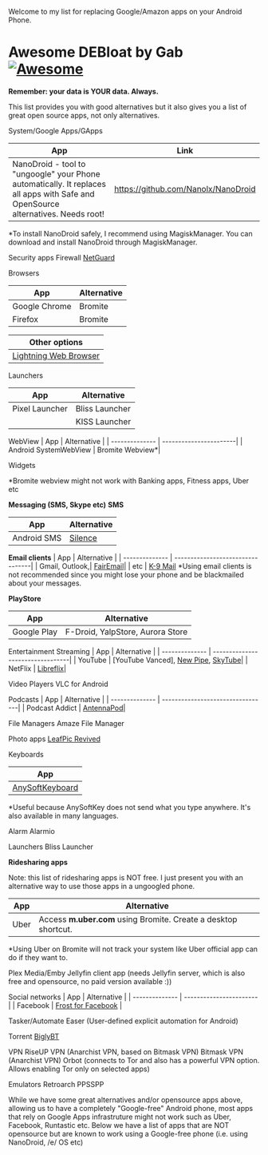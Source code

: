   Welcome to my list for replacing Google/Amazon apps on your Android Phone.
  
  # Awesome DEBloat by Gab [![Awesome](https://cdn.rawgit.com/sindresorhus/awesome/d7305f38d29fed78fa85652e3a63e154dd8e8829/media/badge.svg)](https://github.com/gabriellluz/awesome_debloat_android)
  
  **Remember: your data is YOUR data. Always.**
  
  This list provides you with good alternatives but it also gives you a list of great open source apps, not only alternatives.
  
  System/Google Apps/GApps
  
  |App |    Link                    |
  |----|----------------------------|
  |NanoDroid - tool to "ungoogle" your Phone automatically. It replaces all apps with Safe and OpenSource alternatives. Needs root!|https://github.com/Nanolx/NanoDroid|
  *To install NanoDroid safely, I recommend using MagiskManager. You can download and install NanoDroid through MagiskManager.
  
Security apps
Firewall
[NetGuard](https://f-droid.org/en/packages/eu.faircode.netguard/)

Browsers

  | App           | Alternative   |
  | ------------- | ------------- |
  | Google Chrome | Bromite       |
  | Firefox       | Bromite       |
  
  |Other options                  |
  |-------------------------------|
  |[Lightning Web Browser](https://f-droid.org/pt_BR/packages/acr.browser.lightning)          |
  
Launchers

  | App            | Alternative          |
  | -------------- | ---------------------|
  | Pixel Launcher | Bliss Launcher       |
  |                | KISS Launcher        |
  
WebView
  | App            | Alternative            |
  | -------------- | -----------------------|
  | Android SystemWebView | Bromite Webview*|
  
Widgets

 
 *Bromite webview might not work with Banking apps, Fitness apps, Uber etc
 
**Messaging (SMS, Skype etc)**
**SMS**

  | App                   | Alternative     |
  | --------------------- | ----------------|
  | Android SMS           | [Silence](https://f-droid.org/en/packages/org.smssecure.smssecure)         |
  
**Email clients**
  | App            | Alternative                      |
  | -------------- | ---------------------------------|
  | Gmail, Outlook,| [FairEmail](https://f-droid.org/en/packages/eu.faircode.email/)|
  | etc            | [K-9 Mail](https://f-droid.org/pt_BR/packages/com.fsck.k9)
  *Using email clients is not recommended since you might lose your phone and be blackmailed about your messages.
  
**PlayStore**
  
  | App            | Alternative                      |
  | -------------- | ---------------------------------|
  | Google Play    | F-Droid, YalpStore, Aurora Store |
  
Entertainment
Streaming
  | App            | Alternative                      |
  | -------------- | ---------------------------------|
  | YouTube        | [YouTube Vanced], [New Pipe](https://f-droid.org/en/packages/org.schabi.newpipe), [SkyTube](https://f-droid.org/en/packages/free.rm.skytube.oss)|
  | NetFlix        | [Libreflix](https://f-droid.org/en/packages/org.libreflix.app/)|
  
Video Players
VLC for Android
  
Podcasts
  | App            | Alternative                      |
  | -------------- | ---------------------------------|
  | Podcast Addict | [AntennaPod](https://f-droid.org/pt_BR/packages/de.danoeh.antennapod)|
  
File Managers
Amaze File Manager
  
Photo apps
[LeafPic Revived](https://f-droid.org/pt_BR/packages/com.alienpants.leafpicrevived/)
  
Keyboards

  |App                            |
  |-------------------------------|
  |[AnySoftKeyboard](https://anysoftkeyboard.github.io/)          |

*Useful because AnySoftKey does not send what you type anywhere. It's also available in many languages.
  
  Alarm
  Alarmio
  
  Launchers
  Bliss Launcher
  
  **Ridesharing apps**

Note: this list of ridesharing apps is NOT free. I just present you with an alternative way to use those apps in a ungoogled phone.

  | App            | Alternative                                                       |
  | -------------- | ------------------------------------------------------------------|
  | Uber           | Access **m.uber.com** using Bromite. Create a desktop shortcut.   |
  *Using Uber on Bromite will not track your system like Uber official app can do if they want to.
  
  Plex Media/Emby
  Jellyfin client app (needs Jellyfin server, which is also free and opensource, no paid version available :))

Social networks
  | App            | Alternative            |
  | -------------- | -----------------------|
  | Facebook       | [Frost for Facebook](https://f-droid.org/pt_BR/packages/com.pitchedapps.frost)     |

  
  Tasker/Automate
  Easer (User-defined explicit automation for Android)
  
  Torrent
[BiglyBT](https://f-droid.org/pt_BR/packages/com.biglybt.android.client/)
  
  VPN
  RiseUP VPN (Anarchist VPN, based on Bitmask VPN)
  Bitmask VPN (Anarchist VPN)
  Orbot (connects to Tor and also has a powerful VPN option. Allows enabling Tor only on selected apps)
  
  Emulators
  Retroarch
  PPSSPP
  
  While we have some great alternatives and/or opensource apps above, allowing us to have a completely "Google-free" Android phone, most apps that rely on Google Apps infrastruture might not work such as Uber, Facebook, Runtastic etc. Below we have a list of apps that are NOT opensource but are known to work using a Google-free phone (i.e. using NanoDroid, /e/ OS etc)
